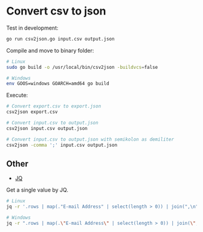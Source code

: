 # Convert csv to json

Test in development:

```bash
go run csv2json.go input.csv output.json
```

Compile and move to binary folder:

```bash
# Linux
sudo go build -o /usr/local/bin/csv2json -buildvcs=false

# Windows
env GOOS=windows GOARCH=amd64 go build
```

Execute:

```bash
# Convert export.csv to export.json
csv2json export.csv

# Convert input.csv to output.json
csv2json input.csv output.json

# Convert input.csv to output.json with semikolon as demiliter
csv2json -comma ';' input.csv output.json
```

## Other

* [JQ](https://stedolan.github.io/jq/download/)

Get a single value by JQ.

```bash
# Linux
jq -r '.rows | map(."E-mail Address" | select(length > 0)) | join(",\n")' input.json > email.txt

# Windows
jq -r ".rows | map(.\"E-mail Address\" | select(length > 0)) | join(\",\n\")" input.json > email.txt
```
